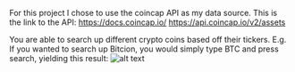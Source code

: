 For this project I chose to use the coincap API as my data source.
This is the link to the API:
https://docs.coincap.io/
https://api.coincap.io/v2/assets

You are able to search up different crypto coins based off their tickers.
E.g. If you wanted to search up Bitcion, you would simply type BTC and press search, yielding this result:
![alt text](https://github.com/RuiGene/2022-Phase-2/website/BTC.png?raw=true)